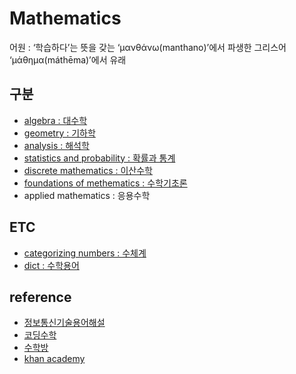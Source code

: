 # Mathematics

어원 : ‘학습하다’는 뜻을 갖는 ‘μανθάνω(manthano)’에서 파생한 그리스어 ‘μάθημα(máthēma)’에서 유래

## 구분

- [algebra : 대수학](/algebra/README.md)
- [geometry : 기하학](/geometry/README.md)
- [analysis : 해석학](/analysis/README.md)
- [statistics and probability : 확률과 통계](/statistics_and_probability/README.md)
- [discrete mathematics : 이산수학](/discrete_mathematics/README.md)
- [foundations of methematics : 수학기초론](/foundations_of_methematics/README.md)
- applied mathematics : 응용수학

## ETC

- [categorizing numbers : 수체계](/categorizing_numbers/README.md)
- [dict : 수학용어](/dict/README.md)

## reference

- [정보통신기술용어해설](http://www.ktword.co.kr/index.php)
- [코딩수학](https://www.tcpschool.com/codingmath/notation)
- [수학방](https://mathbang.net/)
- [khan academy](https://ko.khanacademy.org/)
